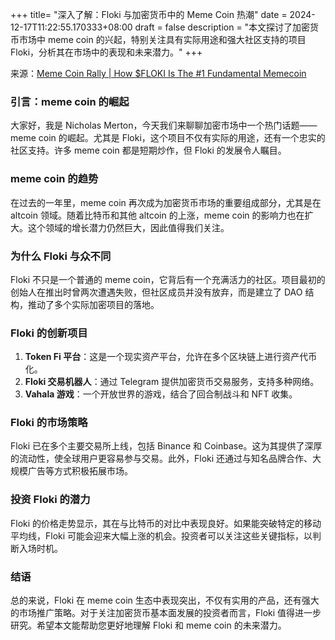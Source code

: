 +++
title= "深入了解：Floki 与加密货币中的 Meme Coin 热潮"
date = 2024-12-17T11:22:55.170333+08:00
draft = false
description = "本文探讨了加密货币市场中 meme coin 的兴起，特别关注具有实际用途和强大社区支持的项目 Floki，分析其在市场中的表现和未来潜力。"
+++

来源：[Meme Coin Rally | How $FLOKI Is The #1 Fundamental Memecoin](https://www.youtube.com/watch?v=DNvdSmOHnjw)

### 引言：meme coin 的崛起

大家好，我是 Nicholas Merton，今天我们来聊聊加密市场中一个热门话题——meme coin 的崛起。尤其是 Floki，这个项目不仅有实际的用途，还有一个忠实的社区支持。许多 meme coin 都是短期炒作，但 Floki 的发展令人瞩目。

### meme coin 的趋势

在过去的一年里，meme coin 再次成为加密货币市场的重要组成部分，尤其是在 altcoin 领域。随着比特币和其他 altcoin 的上涨，meme coin 的影响力也在扩大。这个领域的增长潜力仍然巨大，因此值得我们关注。

### 为什么 Floki 与众不同

Floki 不只是一个普通的 meme coin，它背后有一个充满活力的社区。项目最初的创始人在推出时曾两次遭遇失败，但社区成员并没有放弃，而是建立了 DAO 结构，推动了多个实际加密项目的落地。

### Floki 的创新项目

1. **Token Fi 平台**：这是一个现实资产平台，允许在多个区块链上进行资产代币化。
2. **Floki 交易机器人**：通过 Telegram 提供加密货币交易服务，支持多种网络。
3. **Vahala 游戏**：一个开放世界的游戏，结合了回合制战斗和 NFT 收集。

### Floki 的市场策略

Floki 已在多个主要交易所上线，包括 Binance 和 Coinbase。这为其提供了深厚的流动性，使全球用户更容易参与交易。此外，Floki 还通过与知名品牌合作、大规模广告等方式积极拓展市场。

### 投资 Floki 的潜力

Floki 的价格走势显示，其在与比特币的对比中表现良好。如果能突破特定的移动平均线，Floki 可能会迎来大幅上涨的机会。投资者可以关注这些关键指标，以判断入场时机。

### 结语

总的来说，Floki 在 meme coin 生态中表现突出，不仅有实用的产品，还有强大的市场推广策略。对于关注加密货币基本面发展的投资者而言，Floki 值得进一步研究。希望本文能帮助您更好地理解 Floki 和 meme coin 的未来潜力。